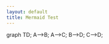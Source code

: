 ```yaml
---
layout: default
title: Mermaid Test
---
```


<div class="mermaid">
graph TD;
    A-->B;
    A-->C;
    B-->D;
    C-->D;
</div>
